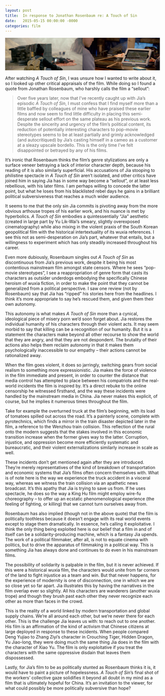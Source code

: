 ```yaml
---
layout: post
title:  In response to Jonathan Rosenbaum re: A Touch of Sin
date:   2015-05-15 00:00:00 -0000
categories: film
---
```

![Left image: A motorcyclist surveys an overturned truck blocking the road ahead of him. Right image: A man watches a news story about a recent train disaster on his iPad.](/assets/atouchofsin.png)

After watching *A Touch of Sin*, I was unsure how I wanted to write about it, so I looked up other critical appraisals of the film. While doing so I found a quote from Jonathan Rosenbaum, who harshly calls the film a &ldquo;sellout&rdquo;:
<!--description-->

> Over five years later, now that I&rsquo;ve recently caught up with Jia&rsquo;s episodic *A Touch of Sin*, I must confess that I find myself more than a little baffled by colleagues of mine who have praised these earlier films and now seem to find little difficulty in placing this semi-desperate sellout effort on the same plateau as his previous work. Despite the sincerity and urgency of the film&rsquo;s political content, its reduction of potentially interesting characters to pop-movie stereotypes seems to be at least partially and grimly acknowledged (and autocritiqued) by Jia&rsquo;s casting himself in a cameo as a customer at a sleazy upscale bordello. This is the only time I&rsquo;ve felt disappointed or betrayed by any of his films.

It&rsquo;s ironic that Rosenbaum thinks the film&rsquo;s genre stylizations are only a surface veneer betraying a lack of interior character depth, because his reading of it is also similarly superficial. His accusations of Jia stooping to philistine spectacle in *A Touch of Sin* aren&rsquo;t isolated, and other critics have joined him in saying Jia has in some way become a “sellout”, or at least less rebellious, with his later films. I am perhaps willing to concede the latter point, but what he loses from his blacklisted rebel days he gains in a brilliant political subversiveness that reaches a much wider audience.

It seems to me that the only sin Jia commits is pivoting away from the more obvious arthouse tropes of his earlier work, and his nuance is met by hyperbolics. *A Touch of Sin* embodies a quintessentially “Jia” aesthetic (created in large part by Yu Lik-Wai&rsquo;s smeary, slightly overexposed cinematography) while also mixing in the violent praxis of the South Korean geopolitical film with the historical intertextuality of its wuxia references. I see this not as semi-desperation on Jia&rsquo;s part, whatever that entails, but a willingness to experiment which has only steadily increased throughout his career.

Even more dubiously, Rosenbaum singles out *A Touch of Sin* as discontinuous from Jia&rsquo;s previous work, despite it being his most contentious mainstream film amongst state censors. Where he sees “pop-movie stereotypes”, I see a reappropriation of genre form that casts its characters as outsider underdogs embodying the specifically Chinese heroism of wuxia fiction, in order to make the point that they cannot be generalized from a political perspective. I saw one review (not by Rosenbaum) say that Jia has “ripped” his stories here from the headlines. I think it&rsquo;s more appropriate to say he&rsquo;s rescued them, and given them their own autonomy.

This autonomy is what makes *A Touch of Sin* more than a cynical, ideological piece of misery porn we&rsquo;d soon forget about. Jia restores the individual humanity of his characters through their violent acts. It may seem morbid to say that killing can be a recognition of our humanity. But it is a statement the characters make beyond all other recourse to show the world that they are angry, and that they are not despondent. The brutality of their actions also helps them reclaim autonomy in that it makes them psychologically inaccessible to our empathy – their actions cannot be rationalized away.

When the film goes violent, it does so jarringly, switching gears from social realism to something more expressionistic. Jia makes the force of violence in the film immediate and present, in order to counter the distance that media control has attempted to place between his compatriots and the real-world incidents the film is inspired by. It&rsquo;s a direct rebuke to the online censorship he witnessed firsthand, and the way these incidents were handled by the mainstream media in China. Jia never makes this explicit, of course, but he implies it numerous times throughout the film.

Take for example the overturned truck at the film&rsquo;s beginning, with its load of tomatoes spilled out across the road. It&rsquo;s a painterly scene, complete with pyrotechnics, which finds a mirror in the train disaster depicted later in the film, a reference to the Wenzhou train collision. This reflection of the rural onto the modern suggests that the stakes involved in this economic transition increase when the former gives way to the latter. Corruption, injustice, and oppression become more efficiently systematic and bureaucratic, and their violent externalizations similarly increase in scale as well.

These incidents don&rsquo;t get mentioned again after they are introduced. They&rsquo;re merely representatives of the kind of breakdown of transportation and economic systems that Jia&rsquo;s films often concern themselves with. What is of note here is the way we experience the truck accident in a visceral way, whereas we witness the train collision via an apathetic news broadcast. It&rsquo;s this apathy that Jia is trying to save us from. If he uses spectacle, he does so the way a King Hu film might employ wire-fu choreography – to offer up an ecstatic phenomenological experience (the feeling of fighting, or killing) that we cannot turn ourselves away from.

Rosenbaum has also implied (though not in the above quote) that the film is politically toothless because it doesn&rsquo;t engage with its real world events except to stage them dramatically. In essence, he&rsquo;s calling it exploitative. I think the only thing being exploited here is our belief that a film in and of itself can be a solidarity-producing machine, which is a fantasy Jia upends. The work of a political filmmaker, after all, is not to equate cinema with politics, but to drive the apparatus of filmmaking in a political way. This is something Jia has always done and continues to do even in his mainstream films.

The possibility of solidarity is palpable in the film, but it is never achieved. If this were a historical wuxia film, the characters would unite from far corners of the land to fight injustice as a team and win. But that never happens, for the experience of modernity is one of disconnection, one in which we are so close yet so far apart. Jia illustrates this by having the narratives in the film overlap ever so slightly. All his characters are wanderers (another wuxia trope) and though they brush past each other they never recognize each other as more than faces in the crowd.

This is the reality of a world linked by modern transportation and global supply chains. We&rsquo;re all around each other, but we&rsquo;re never there for each other. This is the challenge Jia leaves us with: to reach out to one another. His film is an affirmation of the kind of activism that Chinese citizens at large deployed in response to these incidents. When people compared Deng Yujiao to Zhang Ziyi&rsquo;s character in Crouching Tiger, Hidden Dragon, Yu Jiao-long, they were doing much the same thing Jia does in the film with the character of Xiao Yu. The film is only exploitative if you treat the characters with the same oppressive disdain that leaves them dispossessed.

Lastly, for Jia&rsquo;s film to be as politically stunted as Rosenbaum thinks it is, it would have to paint a picture of hopelessness. *A Touch of Sin*&rsquo;s final shot of the workers&rsquo; collective gaze solidifies it beyond all doubt in my mind as a film that is ultimately hopeful for China. It&rsquo;s an invitation to the viewer, for what could possibly be more politically subversive than hope?
